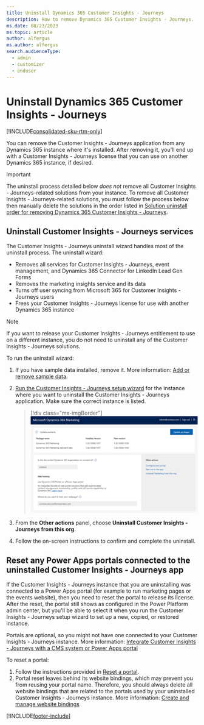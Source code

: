 ```yaml
---
title: Uninstall Dynamics 365 Customer Insights - Journeys
description: How to remove Dynamics 365 Customer Insights - Journeys.
ms.date: 08/23/2023
ms.topic: article
author: alfergus
ms.author: alfergus
search.audienceType: 
  - admin
  - customizer
  - enduser
---
```


# Uninstall Dynamics 365 Customer Insights - Journeys

[!INCLUDE[consolidated-sku-rtm-only](../includes/consolidated-sku-rtm-only.md)]

You can remove the Customer Insights - Journeys application from any Dynamics 365 instance where it's installed. After removing it, you'll end up with a Customer Insights - Journeys license that you can use on another Dynamics 365 instance, if desired.

> [!IMPORTANT]
> The uninstall process detailed below *does not* remove all Customer Insights - Journeys-related solutions from your instance. To remove all Customer Insights - Journeys-related solutions, you must follow the process below then manually delete the solutions in the order listed in [Solution uninstall order for removing Dynamics 365 Customer Insights - Journeys](solution-uninstall-order.md).

## Uninstall Customer Insights - Journeys services

The Customer Insights - Journeys uninstall wizard handles most of the uninstall process. The uninstall wizard:

- Removes all services for Customer Insights - Journeys, event management, and Dynamics 365 Connector for LinkedIn Lead Gen Forms 
- Removes the marketing insights service and its data
- Turns off user syncing from Microsoft 365 for Customer Insights - Journeys users
- Frees your Customer Insights - Journeys license for use with another Dynamics 365 instance

> [!NOTE]
> If you want to release your Customer Insights - Journeys entitlement to use on a different instance, you do not need to uninstall any of the Customer Insights - Journeys solutions.

To run the uninstall wizard:

1. If you have sample data installed, remove it. More information: [Add or remove sample data](/power-platform/admin/add-remove-sample-data).

1. [Run the Customer Insights - Journeys setup wizard](re-run-setup.md) for the instance where you want to uninstall the Customer Insights - Journeys application. Make sure the correct instance is listed.

    > [!div class="mx-imgBorder"]
    > ![Setup wizard for an existing instance with portal integration.](media/fre-re-run3.png)

1. From the **Other actions** panel, choose **Uninstall Customer Insights - Journeys from this org**.

1. Follow the on-screen instructions to confirm and complete the uninstall.

<a name="reset-portal"></a>

## Reset any Power Apps portals connected to the uninstalled Customer Insights - Journeys app

If the Customer Insights - Journeys instance that you are uninstalling was connected to a Power Apps portal (for example to run marketing pages or the events website), then you need to reset the portal to release its license. After the reset, the portal still shows as configured in the Power Platform admin center, but you'll be able to select it when you run the Customer Insights - Journeys setup wizard to set up a new, copied, or restored instance.

Portals are optional, so you might not have one connected to your Customer Insights - Journeys instance. More information: [Integrate Customer Insights - Journeys with a CMS system or Power Apps portal](portal-optional.md)

To reset a portal:

1. Follow the instructions provided in [Reset a portal](/powerapps/maker/portals/admin/reset-portal).
1. Portal reset leaves behind its website bindings, which may prevent you from reusing your portal name. Therefore, you should always delete all website bindings that are related to the portals used by your uninstalled Customer Insights - Journeys instance. More information: [Create and manage website bindings](/powerapps/maker/portals/configure/website-bindings)

[!INCLUDE[footer-include](../includes/footer-banner.md)]
